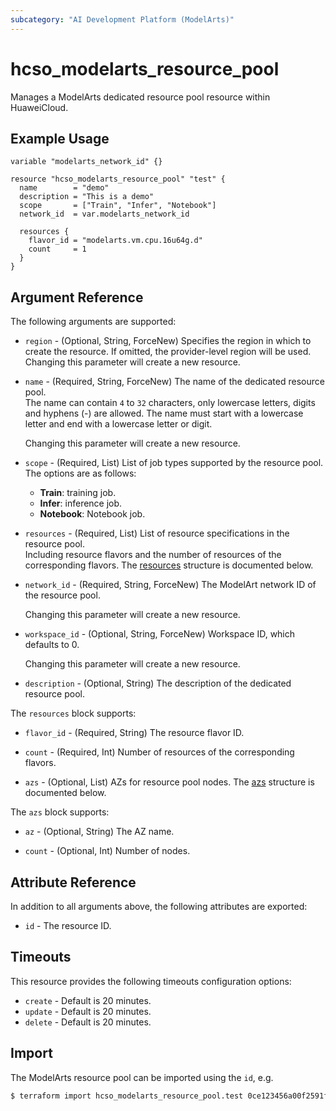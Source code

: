 ```yaml
---
subcategory: "AI Development Platform (ModelArts)"
---
```


# hcso_modelarts_resource_pool

Manages a ModelArts dedicated resource pool resource within HuaweiCloud.  

## Example Usage

```hcl
variable "modelarts_network_id" {}

resource "hcso_modelarts_resource_pool" "test" {
  name        = "demo"
  description = "This is a demo"
  scope       = ["Train", "Infer", "Notebook"]
  network_id  = var.modelarts_network_id

  resources {
    flavor_id = "modelarts.vm.cpu.16u64g.d"
    count     = 1
  }
}
```

## Argument Reference

The following arguments are supported:

* `region` - (Optional, String, ForceNew) Specifies the region in which to create the resource.
  If omitted, the provider-level region will be used. Changing this parameter will create a new resource.

* `name` - (Required, String, ForceNew) The name of the dedicated resource pool.  
    The name can contain `4` to `32` characters, only lowercase letters, digits and hyphens (-) are allowed.
    The name must start with a lowercase letter and end with a lowercase letter or digit.

  Changing this parameter will create a new resource.

* `scope` - (Required, List) List of job types supported by the resource pool.  
  The options are as follows:
    + **Train**: training job.
    + **Infer**: inference job.
    + **Notebook**: Notebook job.

* `resources` - (Required, List) List of resource specifications in the resource pool.  
  Including resource flavors and the number of resources of the corresponding flavors.
  The [resources](#ModelartsResourcePool_ResourceFlavor) structure is documented below.

* `network_id` - (Required, String, ForceNew) The ModelArt network ID of the resource pool.

  Changing this parameter will create a new resource.

* `workspace_id` - (Optional, String, ForceNew) Workspace ID, which defaults to 0.  

  Changing this parameter will create a new resource.

* `description` - (Optional, String) The description of the dedicated resource pool.  

<a name="ModelartsResourcePool_ResourceFlavor"></a>
The `resources` block supports:

* `flavor_id` - (Required, String) The resource flavor ID.  

* `count` - (Required, Int) Number of resources of the corresponding flavors.

* `azs` - (Optional, List) AZs for resource pool nodes.
  The [azs](#ModelartsResourcePool_ResourceFlavor_azs) structure is documented below.

<a name="ModelartsResourcePool_ResourceFlavor_azs"></a>
The `azs` block supports:

* `az` - (Optional, String) The AZ name.

* `count` - (Optional, Int) Number of nodes.

## Attribute Reference

In addition to all arguments above, the following attributes are exported:

* `id` - The resource ID.

## Timeouts

This resource provides the following timeouts configuration options:

* `create` - Default is 20 minutes.
* `update` - Default is 20 minutes.
* `delete` - Default is 20 minutes.

## Import

The ModelArts resource pool can be imported using the `id`, e.g.

```bash
$ terraform import hcso_modelarts_resource_pool.test 0ce123456a00f2591fabc00385ff1234
```
